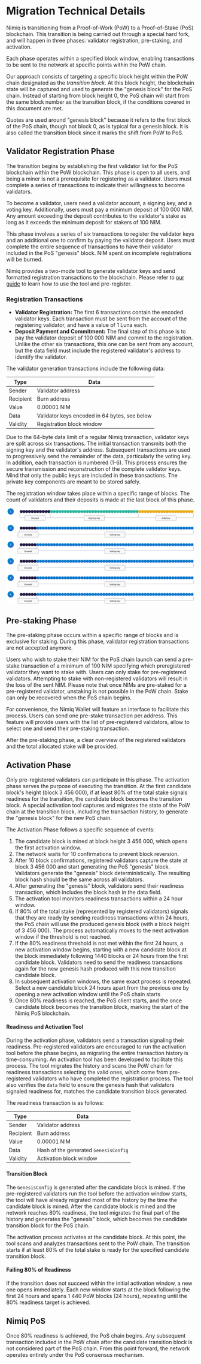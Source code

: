 # Migration Technical Details

Nimiq is transitioning from a Proof-of-Work (PoW) to a Proof-of-Stake (PoS) blockchain. This transition is being carried out through a special hard fork, and will happen in three phases: validator registration, pre-staking, and activation.

Each phase operates within a specified block window, enabling transactions to be sent to the network at specific points within the PoW chain.

Our approach consists of targeting a specific block height within the PoW chain designated as the *transition block*. At this block height, the blockchain state will be captured and used to generate the "genesis block" for the PoS chain. Instead of starting from block height 0, the PoS chain will start from the same block number as the transition block, if the conditions covered in this document are met.

<Callout type="info">

Quotes are used around "genesis block" because it refers to the first block of the PoS chain, though not block 0, as is typical for a genesis block. It is also called the transition block since it marks the shift from PoW to PoS.

</Callout>

## Validator Registration Phase

The transition begins by establishing the first validator list for the PoS blockchain within the PoW blockchain. This phase is open to all users, and being a miner is not a prerequisite for registering as a validator. Users must complete a series of transactions to indicate their willingness to become validators.

To become a validator, users need a validator account, a signing key, and a voting key. Additionally, users must pay a minimum deposit of 100 000 NIM. Any amount exceeding the deposit contributes to the validator's stake as long as it exceeds the minimum deposit for stakers of 100 NIM.

This phase involves a series of six transactions to register the validator keys and an additional one to confirm by paying the validator deposit. Users must complete the entire sequence of transactions to have their validator included in the PoS "genesis" block. NIM spent on incomplete registrations will be burned.

Nimiq provides a two-mode tool to generate validator keys and send formatted registration transactions to the blockchain. Please refer to [our guide](validator-registration) to learn how to use the tool and pre-register.

### Registration Transactions

- **Validator Registration:** The first 6 transactions contain the encoded validator keys. Each transaction must be sent from the account of the registering validator, and have a value of 1 Luna each.
- **Deposit Payment and Commitment:** The final step of this phase is to pay the validator deposit of 100 000 NIM and commit to the registration. Unlike the other six transactions, this one can be sent from any account, but the data field must include the registered validator's address to identify the validator.

The validator generation transactions include the following data:

| Type      | Data                                          |
| ----------| --------------------------------------------- |
| Sender    | Validator address                             |
| Recipient | Burn address                                  |
| Value     | 0.00001 NIM                                   |
| Data      | Validator keys encoded in 64 bytes, see below |
| Validity  | Registration block window                     |

Due to the 64-byte data limit of a regular Nimiq transaction, validator keys are split across six transactions. The initial transaction transmits both the signing key and the validator's address. Subsequent transactions are used to progressively send the remainder of the data, particularly the voting key. In addition, each transaction is numbered (1-6). This process ensures the secure transmission and reconstruction of the complete validator keys. Mind that only the public keys are included in these transactions. The private key components are meant to be stored safely.

The registration window takes place within a specific range of blocks. The count of validators and their deposits is made at the last block of this phase.

![Structure of validator registration transaction data](/assets/images/protocol/migration-txs.png)

## Pre-staking Phase

The pre-staking phase occurs within a specific range of blocks and is exclusive for staking. During this phase, validator registration transactions are not accepted anymore.

Users who wish to stake their NIM for the PoS chain launch can send a pre-stake transaction of a minimum of 100 NIM specifying which preregistered validator they want to stake with. Users can only stake for pre-registered validators. Attempting to stake with non-registered validators will result in the loss of the sent NIM. Please note that once NIMs are pre-staked for a pre-registered validator, unstaking is not possible in the PoW chain. Stake can only be recovered when the PoS chain begins.

For convenience, the Nimiq Wallet will feature an interface to facilitate this process. Users can send one pre-stake transaction per address. This feature will provide users with the list of pre-registered validators, allow to select one and send their pre-staking transaction.

After the pre-staking phase, a clear overview of the registered validators and the total allocated stake will be provided.

## Activation Phase

Only pre-registered validators can participate in this phase. The activation phase serves the purpose of executing the transition. At the first candidate block's height (block 3 456 000), if at least 80% of the total stake signals readiness for the transition, the candidate block becomes the transition block. A special activation tool captures and migrates the state of the PoW chain at the transition block, including the transaction history, to generate the "genesis block" for the new PoS chain.

The Activation Phase follows a specific sequence of events:
1. The candidate block is mined at block height 3 456 000, which opens the first activation window.
2. The network waits for 10 confirmations to prevent block reversion.
3. After 10 block confirmations, registered validators capture the state at block 3 456 000 and start generating the PoS "genesis" block.
   Validators generate the "genesis" block deterministically. The resulting block hash should be the same across all validators.
5. After generating the "genesis" block, validators send their readiness transaction, which includes the block hash in the data field.
6. The activation tool monitors readiness transactions within a 24 hour window.
7. If 80% of the total stake (represented by registered validators) signals that they are ready by sending readiness transactions within 24 hours, the PoS chain will use the produced genesis block (with a block height of 3 456 000). The process automatically moves to the next activation window if the threshold is not reached.
8. If the 80% readiness threshold is not met within the first 24 hours, a new activation window begins, starting with a new candidate block at the block immediately following 1440 blocks or 24 hours from the first candidate block. Validators need to send the readiness transactions again for the new genesis hash produced with this new transition candidate block.
9. In subsequent activation windows, the same exact process is repeated. Select a new candidate block 24 hours apart from the previous one by opening a new activation window until the PoS chain starts
10. Once 80% readiness is reached, the PoS client starts, and the once candidate block becomes the transition block, marking the start of the Nimiq PoS blockchain.

#### Readiness and Activation Tool

During the activation phase, validators send a transaction signaling their readiness. Pre-registered validators are encouraged to run the activation tool before the phase begins, as migrating the entire transaction history is time-consuming. An activation tool has been developed to facilitate this process. The tool migrates the history and scans the PoW chain for readiness transactions selecting the valid ones, which come from pre-registered validators who have completed the registration process. The tool also verifies the `data` field to ensure the genesis hash that validators signaled readiness for, matches the candidate transition block generated.

The readiness transaction is as follows:

| Type      | Data                                  |
| --------- | ------------------------------------- |
| Sender    | Validator address                     |
| Recipient | Burn address                          |
| Value     | 0.00001 NIM                           |
| Data      | Hash of the generated `GenesisConfig` |
| Validity  | Activation block window               |

#### Transition Block

The `GenesisConfig` is generated after the candidate block is mined. If the pre-registered validators run the tool before the activation window starts, the tool will have already migrated most of the history by the time the candidate block is mined. After the candidate block is mined and the network reaches 80% readiness, the tool migrates the final part of the history and generates the "genesis" block, which becomes the candidate transition block for the PoS chain.

The activation process activates at the candidate block. At this point, the tool scans and analyzes transactions sent to the PoW chain. The transition starts if at least 80% of the total stake is ready for the specified candidate transition block.

#### Failing 80% of Readiness

If the transition does not succeed within the initial activation window, a new one opens immediately. Each new window starts at the block following the first 24 hours and spans 1 440 PoW blocks (24 hours), repeating until the 80% readiness target is achieved.

## Nimiq PoS

Once 80% readiness is achieved, the PoS chain begins. Any subsequent transaction included in the PoW chain after the candidate transition block is not considered part of the PoS chain. From this point forward, the network operates entirely under the PoS consensus mechanism.
